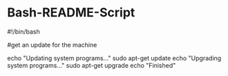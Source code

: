 # Bash-README-Script
#!/bin/bash

#get an update for the machine

echo "Updating system programs..."
sudo apt-get update 
echo "Upgrading system programs..."
sudo apt-get upgrade
echo "Finished"

